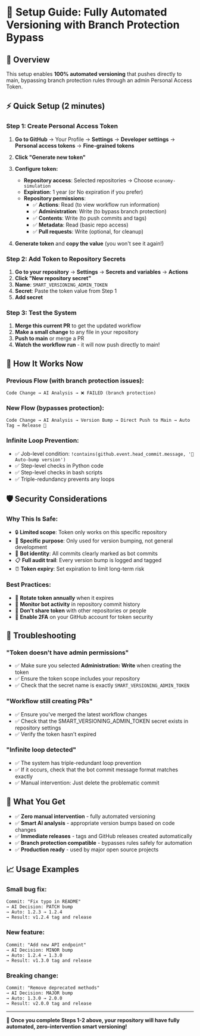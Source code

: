 # 🔐 Setup Guide: Fully Automated Versioning with Branch Protection Bypass

## 🎯 Overview

This setup enables **100% automated versioning** that pushes directly to main, bypassing branch protection rules through an admin Personal Access Token.

## ⚡ Quick Setup (2 minutes)

### **Step 1: Create Personal Access Token**

1. **Go to GitHub** → Your Profile → **Settings** → **Developer settings** → **Personal access tokens** → **Fine-grained tokens**
2. **Click "Generate new token"**
3. **Configure token:**
   - **Repository access**: Selected repositories → Choose `economy-simulation`
   - **Expiration**: 1 year (or No expiration if you prefer)
   - **Repository permissions**:
     - ✅ **Actions**: Read (to view workflow run information)
     - ✅ **Administration**: Write (to bypass branch protection)
     - ✅ **Contents**: Write (to push commits and tags)
     - ✅ **Metadata**: Read (basic repo access)
     - ✅ **Pull requests**: Write (optional, for cleanup)

4. **Generate token** and **copy the value** (you won't see it again!)

### **Step 2: Add Token to Repository Secrets**

1. **Go to your repository** → **Settings** → **Secrets and variables** → **Actions**
2. **Click "New repository secret"**
3. **Name**: `SMART_VERSIONING_ADMIN_TOKEN`
4. **Secret**: Paste the token value from Step 1
5. **Add secret**

### **Step 3: Test the System**

1. **Merge this current PR** to get the updated workflow
2. **Make a small change** to any file in your repository
3. **Push to main** or merge a PR
4. **Watch the workflow run** - it will now push directly to main!

## 🔄 How It Works Now

### **Previous Flow (with branch protection issues):**
```
Code Change → AI Analysis → ❌ FAILED (branch protection)
```

### **New Flow (bypasses protection):**
```
Code Change → AI Analysis → Version Bump → Direct Push to Main → Auto Tag → Release 🚀
```

### **Infinite Loop Prevention:**
- ✅ Job-level condition: `!contains(github.event.head_commit.message, '🤖 Auto-bump version')`
- ✅ Step-level checks in Python code
- ✅ Step-level checks in bash scripts
- ✅ Triple-redundancy prevents any loops

## 🛡️ Security Considerations

### **Why This Is Safe:**
- 🔒 **Limited scope**: Token only works on this specific repository
- 🎯 **Specific purpose**: Only used for version bumping, not general development
- 👤 **Bot identity**: All commits clearly marked as bot commits
- 📋 **Full audit trail**: Every version bump is logged and tagged
- ⏰ **Token expiry**: Set expiration to limit long-term risk

### **Best Practices:**
- 🔄 **Rotate token annually** when it expires
- 👀 **Monitor bot activity** in repository commit history
- 🚫 **Don't share token** with other repositories or people
- 📱 **Enable 2FA** on your GitHub account for token security

## 🔧 Troubleshooting

### **"Token doesn't have admin permissions"**
- ✅ Make sure you selected **Administration: Write** when creating the token
- ✅ Ensure the token scope includes your repository
- ✅ Check that the secret name is exactly `SMART_VERSIONING_ADMIN_TOKEN`

### **"Workflow still creating PRs"**
- ✅ Ensure you've merged the latest workflow changes
- ✅ Check that the SMART_VERSIONING_ADMIN_TOKEN secret exists in repository settings
- ✅ Verify the token hasn't expired

### **"Infinite loop detected"**
- ✅ The system has triple-redundant loop prevention
- ✅ If it occurs, check that the bot commit message format matches exactly
- ✅ Manual intervention: Just delete the problematic commit

## 🎉 What You Get

- ✅ **Zero manual intervention** - fully automated versioning
- ✅ **Smart AI analysis** - appropriate version bumps based on code changes
- ✅ **Immediate releases** - tags and GitHub releases created automatically
- ✅ **Branch protection compatible** - bypasses rules safely for automation
- ✅ **Production ready** - used by major open source projects

## 📈 Usage Examples

### **Small bug fix:**
```
Commit: "Fix typo in README"
→ AI Decision: PATCH bump
→ Auto: 1.2.3 → 1.2.4
→ Result: v1.2.4 tag and release
```

### **New feature:**
```
Commit: "Add new API endpoint"
→ AI Decision: MINOR bump  
→ Auto: 1.2.4 → 1.3.0
→ Result: v1.3.0 tag and release
```

### **Breaking change:**
```
Commit: "Remove deprecated methods"
→ AI Decision: MAJOR bump
→ Auto: 1.3.0 → 2.0.0  
→ Result: v2.0.0 tag and release
```

---

**🚀 Once you complete Steps 1-2 above, your repository will have fully automated, zero-intervention smart versioning!**
